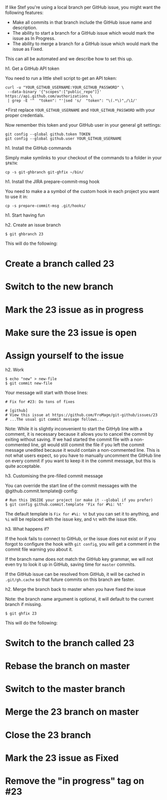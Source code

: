 If like Stef you're using a local branch per GitHub issue, you might want the following features: 

- Make all commits in that branch include the GitHub issue name and description. 
- The ability to start a branch for a GitHub issue which would mark the issue as In Progress. 
- The ability to merge a branch for a GitHub issue which would mark the issue as Fixed. 

This can all be automated and we describe how to set this up. 

h1. Get a GitHub API token 

You need to run a little shell script to get an API token:

```shell
curl -u "YOUR_GITHUB_USERNAME:YOUR_GITHUB_PASSWORD" \
 --data-binary '{"scopes":["public_repo"]}' https://api.github.com/authorizations \
 | grep -E '^  "token": "'|sed 's/  "token": "\(.*\)",/\1/'
```

*First replace `YOUR_GITHUB_USERNAME` and `YOUR_GITHUB_PASSWORD` with your proper credentials.

Now remember this token and your GitHub user in your general git settings:

```shell
git config --global github.token TOKEN
git config --global github.user YOUR_GITHUB_USERNAME
```

h1. Install the GitHub commands

Simply make symlinks to your checkout of the commands to a folder in your `$PATH`:

```shell
cp -s git-ghbranch git-ghfix ~/bin/
``` 

h1. Install the JIRA prepare-commit-msg hook 

You need to make a a symbol of the custom hook in each project you want to use it in:

```shell
cp -s prepare-commit-msg .git/hooks/
``` 

h1. Start having fun 

h2. Create an issue branch 

<pre><code>$ git ghbranch 23 
</code></pre>

This will do the following: 

# Create a branch called 23 
# Switch to the new branch 
# Mark the 23 issue as in progress
# Make sure the 23 issue is open 
# Assign yourself to the issue

h2. Work 

<pre><code>$ echo "new" > new-file 
$ git commit new-file 
</code></pre>

Your message will start with those lines: 

<pre><code># Fix for #23: Do tons of fixes 

# [github] 
# View this issue at https://github.com/FroMage/git-github/issues/23 
# ...The usual git commit message follows... 
</code></pre>

Note: While it is slightly inconvenient to start the GitHyb line with a comment, it is necessary because it allows you to
cancel the commit by exiting without saving. If we had started the commit file with a non-commented line, git would still
commit the file if you left the commit message unedited because it would contain a non-commented line. This is not what 
users expect, so you have to manually uncomment the GitHub line on every commit if you want to keep it in the commit message, 
but this is quite acceptable.

h3. Customising the pre-filled commit message

You can override the start line of the commit messages with the @github.commit.template@ config:

<pre><code># Run this INSIDE your project (or make it --global if you prefer) 
$ git config github.commit.template 'Fix for #%i: %t'
</code></pre>

The default template is `Fix for #%i: %t` but you can set it to anything, and `%i` will be replaced with the issue key, 
and `%t` with the issue title.

h3. What happens if? 

If the hook fails to connect to GitHub, or the issue does not exist or if you forgot to configure the hook with `git config`, 
you will get a comment in the commit file warning you about it. 

If the branch name does not match the GitHub key grammar, we will not even try to look it up in GitHub, saving time 
for `master` commits. 

If the GitHub issue can be resolved from GitHub, it will be cached in `.git/gh.cache` so that future commits on 
this branch are faster. 

h2. Merge the branch back to master when you have fixed the issue 

Note: the branch name argument is optional, it will default to the current branch if missing.

<pre><code>$ git ghfix 23 
</code></pre>

This will do the following: 

# Switch to the branch called 23 
# Rebase the branch on master 
# Switch to the master branch 
# Merge the 23 branch on master 
# Close the 23 branch 
# Mark the 23 issue as Fixed 
# Remove the "in progress" tag on #23
